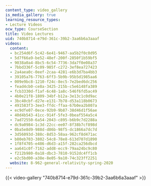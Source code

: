 ```yaml
---
content_type: video_gallery
is_media_gallery: true
learning_resource_types:
- Lecture Videos
ocw_type: CourseSection
title: Video Lectures
uid: 740b8714-e79d-361c-39b2-3aa6b6a3aaaf
videos:
  content:
  - bc254d6f-5c42-6e41-9467-aa5b2f0c0d95
  - 5d7f66a9-be52-48ef-200f-2850f1b59bf5
  - 9038a0a4-8bc5-6c54-7736-3da7f0e08a37
  - 7bbd336f-5c09-985f-c272-3ef8ea727423
  - 2a4aea0c-0eef-2caa-4281-e6b3d7ba4bb3
  - 39105a76-7763-6ff3-5b9b-95b5d1985aa6
  - 009e9bc8-1210-f24c-8ec5-7e2bed6dc256
  - fead4cb0-ce8a-3425-215b-c5e6148fa389
  - fcb3330d-f1af-6c48-1a8c-546f6fd5ac49
  - 4b0e21f8-1809-34bf-b12a-3e13c1c0d9ac
  - 3bc40cbf-d27e-e131-7b78-d53a118b0673
  - 491583f3-3ee3-ffdc-ffaa-67b0ea2b807a
  - ec9dfe07-0ece-92b9-9b87-38d46d1f56ae
  - 40d4b543-41cc-914f-5fe3-0beaf554a5c4
  - 7ad72550-6a54-2043-c895-b6b9c7d2288a
  - dc9a0984-1c3d-22cc-ee07-8f38b7cf898d
  - 0ba5e8d9-988d-d86b-98f5-dc1866a7dc7d
  - 3d56093d-388c-8d53-58aa-962cf8d471ac
  - b80eb703-3802-54c8-78e8-613d707d1890
  - 1f8f4705-e486-d6d3-a15f-282ca256dbcd
  - aa641c0f-7162-add8-ecc9-79aa24bc9c80
  - f212b980-0a18-dbc3-7810-9152dc4ff1cb
  - e2c5bd00-a38e-8e05-9a10-74c323ff2251
  website: 8-962-general-relativity-spring-2020
---
```



{{< video-gallery "740b8714-e79d-361c-39b2-3aa6b6a3aaaf" >}}

